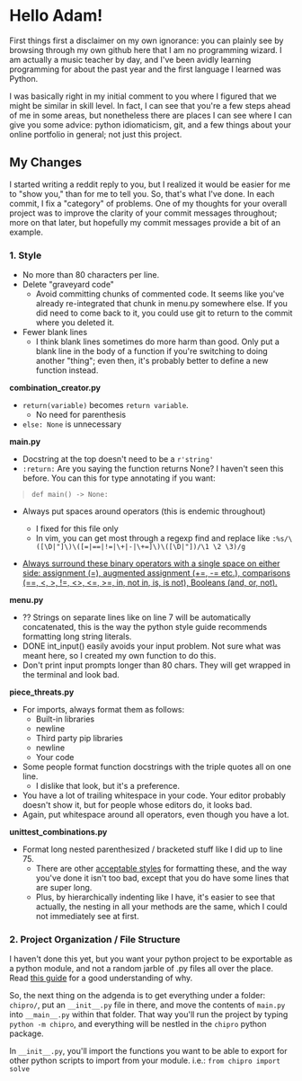 # Hello Adam!

First things first a disclaimer on my own ignorance: you can plainly see by
browsing through my own github here that I am no programming wizard. I am
actually a music teacher by day, and I've been avidly learning programming
for about the past year and the first language I learned was Python.

I was basically right in my initial comment to you where I figured that we
might be similar in skill level. In fact, I can see that you're a few steps
ahead of me in some areas, but nonetheless there are places I can see
where I can give you some advice: python idiomaticism, git, and a few things
about your online portfolio in general; not just this project.

## My Changes

I started writing a reddit reply to you, but I realized it would be easier
for me to "show you," than for me to tell you. So, that's what I've done.
In each commit, I fix a "category" of problems. One of my thoughts for your
overall project was to improve the clarity of your commit messages throughout;
more on that later, but hopefully my commit messages provide a bit of an
example.

### 1. Style

- No more than 80 characters per line.
- Delete "graveyard code"
    - Avoid committing chunks of commented code. It seems like you've already
        re-integrated that chunk in menu.py somewhere else. If you did need
        to come back to it, you could use git to return to the commit where
        you deleted it.
- Fewer blank lines
    - I think blank lines sometimes do more harm than good. Only put a blank
        line in the body of a function if you're switching to doing another
        "thing"; even then, it's probably better to define a new function
        instead.

**combination_creator.py**

- `return(variable)` becomes `return variable`.
    - No need for parenthesis
- `else: None` is unnecessary

**main.py**

- Docstring at the top doesn't need to be a `r'string'`
- `:return:` Are you saying the function returns None? I haven't seen this
    before. You can this for type annotating if you want:

>`def main() -> None:`

- Always put spaces around operators (this is endemic throughout)
    - I fixed for this file only
    - In vim, you can get most through a regexp find and replace like
    `:%s/\([\D|"]\)\([=|==|!=|\+|-|\+=]\)\([\D|"])/\1 \2 \3)/g`


- [Always surround these binary operators with a single space on either side: assignment (=), augmented assignment (+=, -= etc.), comparisons (==, <, >, !=, <>, <=, >=, in, not in, is, is not), Booleans (and, or, not).](https://www.python.org/dev/peps/pep-0008/#other-recommendations)

**menu.py**

- ?? Strings on separate lines like on line 7 will be automatically concatenated,
    this is the way the python style guide recommends formatting long string
    literals.
- DONE int_input() easily avoids your input problem.
    Not sure what was meant here, so I created my own function to do this.
- Don't print input prompts longer than 80 chars. They will get wrapped in the
    terminal and look bad.

**piece_threats.py**

- For imports, always format them as follows:
    - Built-in libraries
    - newline
    - Third party pip libraries
    - newline
    - Your code
- Some people format function docstrings with the triple quotes all on one line.
    - I dislike that look, but it's a preference.
- You have a lot of trailing whitespace in your code. Your editor probably
    doesn't show it, but for people whose editors do, it looks bad.
- Again, put whitespace around all operators, even though you have a lot.

**unittest_combinations.py**

- Format long nested parenthesized / bracketed stuff like I did up to line 75.
    - There are other [acceptable styles](https://www.python.org/dev/peps/pep-0008/#indentation)
        for formatting these, and the way you've done it isn't too bad, except
        that you do have some lines that are super long.
    - Plus, by hierarchically indenting like I have, it's easier to see that
        actually, the nesting in all your methods are the same, which I could
        not immediately see at first.

### 2. Project Organization / File Structure

I haven't done this yet, but you want your python project to be exportable
as a python module, and not a random jarble of .py files all over the place.
Read
[this guide](https://docs.python-guide.org/writing/structure/)
for a good understanding of why.

So, the next thing on the adgenda is to get everything under a folder:
`chipro/`, put an `__init__.py` file in there, and move the contents of
`main.py` into `__main__.py` within that folder. That way you'll run the
project by typing `python -m chipro`, and everything will be nestled in the
`chipro` python package.

In `__init__.py`, you'll import the functions you want to be able to export
for other python scripts to import from your module. i.e.:
`from chipro import solve`

